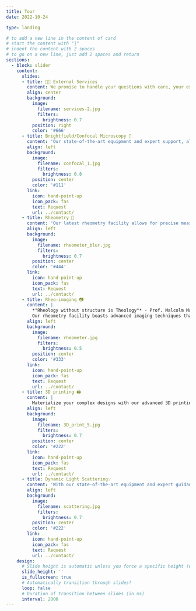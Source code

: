 ```yaml
---
title: Tour
date: 2022-10-24

type: landing

# to add a new line in the content of card
# start the content with "|"
# indent the content with 2 spaces
# to go on a new line, just add 2 spaces and return
sections:
  - block: slider
    content:
      slides:
      - title: 🧑‍🏭 External Services
        content: We promise to handle your questions with care, your experiments with precision, and occasionally, your coffee spills with panic! Take a look at the services we offer...
        align: center
        background:
          image:
            filename: services-2.jpg
            filters:
              brightness: 0.7
          position: right
          color: '#666'
      - title: Brightfield/Confocal Microscopy 🔬
        content: 'Our state-of-the-art equipment and expert support, allows users to capture detailed three-dimensional images with exceptional clarity and precision. Whether investigating cellular dynamics, studying intricate colloidal networks, or delving into fluorescent labeling, our microscopy facility provides the tools and expertise needed to achieve the desired results. Join us in unlocking new insights and pushing the boundaries of scientific discovery. Contact us to schedule your session today.'
        align: left
        background:
          image:
            filename: confocal_1.jpg
            filters:
              brightness: 0.8
          position: center
          color: '#111'
        link:
          icon: hand-point-up
          icon_pack: fas
          text: Request
          url: ../contact/
      - title: Rheometry 🫗
        content: 'Our latest rheometry facility allows for precise measurement and analysis of viscosity, elasticity, and flow properties across a wide range of temperatures and shear rates. From understanding the flow characteristics of polymer solutions and colloids to studying the rheological properties of biological fluids, our facility offers the tools and expertise to tackle diverse research challenges. Contact us to explore the capabilities of our rheometry facility.'
        align: left
        background:
          image:
            filename: rheometer_blur.jpg
            filters:
              brightness: 0.7
          position: center
          color: '#444'
        link:
          icon: hand-point-up
          icon_pack: fas
          text: Request
          url: ../contact/
      - title: Rheo-imaging 📷
        content: |
          *"Rheology without structure is Theology"* - Prof. Malcolm Mackley.  
          Our rheometry facility boasts advanced imaging techniques that allow in-situ measurements on materials undergoing shear flow.
        align: left
        background:
          image:
            filename: rheometer.jpg
            filters:
              brightness: 0.5
          position: center
          color: '#333'
        link:
          icon: hand-point-up
          icon_pack: fas
          text: Request
          url: ../contact/
      - title: 3D printing 🖨️
        content: |
          Materialize your complex designs with our advanced 3D printing facility tailored for scientific research. Having different filament options to choose from, we empower researchers to innovate with ease. From custom lab equipment to intricate prototypes, our facility delivers with accuracy and reliability. Elevate your scientific exploration and accelerate breakthroughs with our comprehensive 3D printing solutions.
        align: left
        background:
          image:
            filename: 3D_print_5.jpg
            filters:
              brightness: 0.7
          position: center
          color: '#222'
        link:
          icon: hand-point-up
          icon_pack: fas
          text: Request
          url: ../contact/
      - title: Dynamic Light Scattering💡
        content: 'With our state-of-the-art equipment and expert guidance, you will gain unprecedented insights into the size, distribution, and dynamics of particles and molecules in solution. From characterizing nanoparticles to studying protein aggregation, DLS offers non-invasive, rapid analysis for a wide range of applications. Schedule a session today and discover the potential of DLS to drive your research forward.'
        align: left
        background:
          image:
            filename: scattering.jpg
            filters:
              brightness: 0.7
          position: center
          color: '#222'
        link:
          icon: hand-point-up
          icon_pack: fas
          text: Request
          url: ../contact/
    design:
      # Slide height is automatic unless you force a specific height (e.g. '400px')
      slide_height: ''
      is_fullscreen: true
      # Automatically transition through slides?
      loop: false
      # Duration of transition between slides (in ms)
      interval: 2000
---
```

